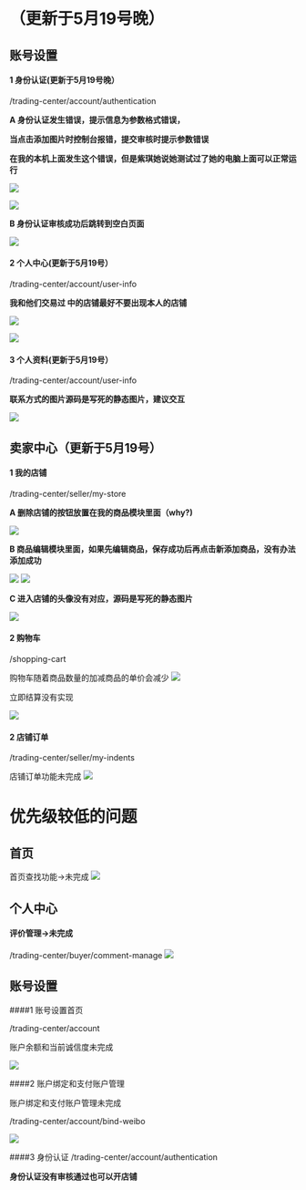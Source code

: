 （更新于5月19号晚）
==================================

账号设置
---------
 
#### 1 身份认证(更新于5月19号晚）

/trading-center/account/authentication

__A 身份认证发生错误，提示信息为参数格式错误，__

__当点击添加图片时控制台报错，提交审核时提示参数错误__

__在我的本机上面发生这个错误，但是紫琪她说她测试过了她的电脑上面可以正常运行__

![](http://i1.tietuku.com/8f54a20f9b7c99fe.png)

![](http://i1.tietuku.com/0df710af83085319.png)

__B 身份认证审核成功后跳转到空白页面__

![](http://i1.tietuku.com/849c30158b7907bd.png)

#### 2 个人中心(更新于5月19号）

/trading-center/account/user-info

__我和他们交易过 中的店铺最好不要出现本人的店铺__

![](http://i1.tietuku.com/553f0a798ffc6dde.png)

![](http://i1.tietuku.com/eea159b022cdbdba.png)

#### 3 个人资料(更新于5月19号）

/trading-center/account/user-info

__联系方式的图片源码是写死的静态图片，建议交互__

![](http://i1.tietuku.com/87988d2ff1a9c48f.png)


卖家中心（更新于5月19号）
-----------------

#### 1 我的店铺

/trading-center/seller/my-store

__A 删除店铺的按钮放置在我的商品模块里面（why?)__

![](http://i1.tietuku.com/ed218d99239ccc36.png)

__B 商品编辑模块里面，如果先编辑商品，保存成功后再点击新添加商品，没有办法添加成功__

![](http://i1.tietuku.com/e344a5744c8e89f1.png)
![](http://i1.tietuku.com/5a72c930edb40c73.png)

__C 进入店铺的头像没有对应，源码是写死的静态图片__

![](http://i1.tietuku.com/09a8493eb1bb1fdd.png)

#### 2  购物车

/shopping-cart

购物车随着商品数量的加减商品的单价会减少
![](http://i1.tietuku.com/61093997fd376f9f.png)

立即结算没有实现

![](http://i1.tietuku.com/def6e0b5ca931777.png)

#### 2  店铺订单

/trading-center/seller/my-indents

店铺订单功能未完成
![](http://i1.tietuku.com/e9413d855df1aeb1.png)

优先级较低的问题
=================

首页
-------------------------

首页查找功能->未完成
![](http://i1.tietuku.com/dab1cb694b3846d6.png)

个人中心
-------------------------

#### 评价管理->未完成

/trading-center/buyer/comment-manage
![](http://i1.tietuku.com/29a9e68e604d3ccc.png)

账号设置
---------
####1 账号设置首页

/trading-center/account

账户余额和当前诚信度未完成

![](http://i1.tietuku.com/093840651ac27ac4.png)

####2 账户绑定和支付账户管理

账户绑定和支付账户管理未完成

/trading-center/account/bind-weibo

![](http://i1.tietuku.com/c4a9da4387fc6e2f.png)

####3 身份认证
/trading-center/account/authentication

__身份认证没有审核通过也可以开店铺__


